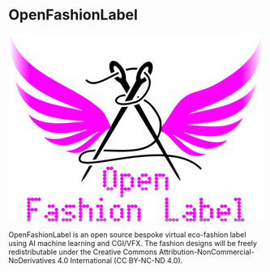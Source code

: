 # OpenFashionLabel

![Logo](openfashionlabel.png)

OpenFashionLabel is an open source bespoke virtual eco-fashion label using AI machine learning and CGI/VFX. The fashion designs will be freely redistributable under the Creative Commons Attribution-NonCommercial-NoDerivatives 4.0 International (CC BY-NC-ND 4.0).
